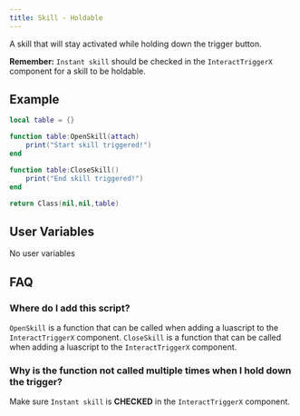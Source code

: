 ```yaml
---
title: Skill - Holdable
---
```


A skill that will stay activated while holding down the trigger button.

**Remember:** `Instant skill` should be checked in the `InteractTriggerX` component for a skill to be holdable.

## Example

```lua
local table = {}

function table:OpenSkill(attach)
	print("Start skill triggered!")
end

function table:CloseSkill()
	print("End skill triggered!")
end

return Class(nil,nil,table)
```

## User Variables

No user variables

## FAQ

### Where do I add this script?

`OpenSkill` is a function that can be called when adding a luascript to the `InteractTriggerX` component.
`CloseSkill` is a function that can be called when adding a luascript to the `InteractTriggerX` component.

### Why is the function not called multiple times when I hold down the trigger?

Make sure `Instant skill` is **CHECKED** in the `InteractTriggerX` component. 
